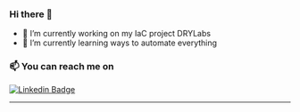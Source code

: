 ### Hi there 👋

- 🔭 I’m currently working on my IaC project DRYLabs
- 🌱 I’m currently learning ways to automate everything

### 📫 You can reach me on
[![Linkedin Badge](https://img.shields.io/badge/-LinkedIn-blue?style=flat-square&logo=Linkedin&logoColor=white&link=https://www.linkedin.com/in/gustavomkuno/)](https://www.linkedin.com/in/gustavokuno/)
<hr>
